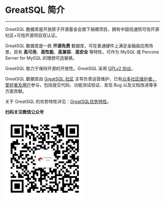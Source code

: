 # GreatSQL 简介
---

GreatSQL 数据库是开放原子开源基金会旗下捐赠项目，拥有中国信通院可信开源社区+可信开源项目双认证。

GreatSQL 数据库是一款 **开源免费** 数据库，可在普通硬件上满足金融级应用场景，具有 **高可用**、**高性能**、**高兼容**、**高安全** 等特性，可作为 MySQL 或 Percona Server for MySQL 的理想可选替换。

GreatSQL 致力于保持开源的开放性。GreatSQL 采用 [GPLv2 协议](https://gitee.com/GreatSQL/GreatSQL/blob/master/LICENSE)。

GreatSQL 数据库由 [GreatSQL 社区](https://greatsql.cn) 主导负责运营维护，已有[众多社区维护者、爱好者及用户](https://greatsql.cn/docs/community/6-thanks.html)参与，包括提交代码、功能测试验证、发现 Bug 以及文档改进等多方面贡献。

关于 GreatSQL 的优势特性详见：[GreatSQL优势特性](../1-docs-intro/1-3-greatsql-features.md)。

**扫码关注微信公众号**

![greatsql-wx](../greatsql-wx.jpg)
